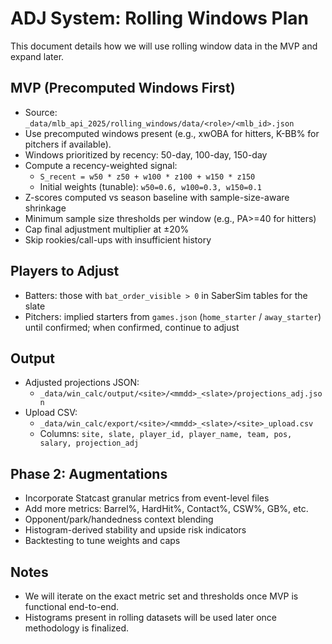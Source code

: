 # ADJ System: Rolling Windows Plan

This document details how we will use rolling window data in the MVP and expand later.

## MVP (Precomputed Windows First)

- Source: `_data/mlb_api_2025/rolling_windows/data/<role>/<mlb_id>.json`
- Use precomputed windows present (e.g., xwOBA for hitters, K-BB% for pitchers if available).
- Windows prioritized by recency: 50-day, 100-day, 150-day
- Compute a recency-weighted signal:
  - `S_recent = w50 * z50 + w100 * z100 + w150 * z150`
  - Initial weights (tunable): `w50=0.6, w100=0.3, w150=0.1`
- Z-scores computed vs season baseline with sample-size-aware shrinkage
- Minimum sample size thresholds per window (e.g., PA>=40 for hitters)
- Cap final adjustment multiplier at ±20%
- Skip rookies/call-ups with insufficient history

## Players to Adjust

- Batters: those with `bat_order_visible > 0` in SaberSim tables for the slate
- Pitchers: implied starters from `games.json` (`home_starter` / `away_starter`) until confirmed; when confirmed, continue to adjust

## Output

- Adjusted projections JSON:
  - `_data/win_calc/output/<site>/<mmdd>_<slate>/projections_adj.json`
- Upload CSV:
  - `_data/win_calc/export/<site>/<mmdd>_<slate>/<site>_upload.csv`
  - Columns: `site, slate, player_id, player_name, team, pos, salary, projection_adj`

## Phase 2: Augmentations

- Incorporate Statcast granular metrics from event-level files
- Add more metrics: Barrel%, HardHit%, Contact%, CSW%, GB%, etc.
- Opponent/park/handedness context blending
- Histogram-derived stability and upside risk indicators
- Backtesting to tune weights and caps

## Notes

- We will iterate on the exact metric set and thresholds once MVP is functional end-to-end.
- Histograms present in rolling datasets will be used later once methodology is finalized.
